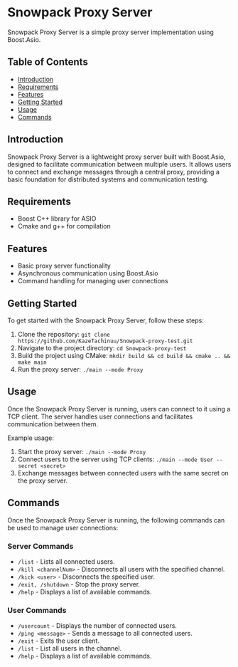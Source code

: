 # Snowpack Proxy Server

Snowpack Proxy Server is a simple proxy server implementation using Boost.Asio.

## Table of Contents
- [Introduction](#introduction)
- [Requirements](#requirements)
- [Features](#features)
- [Getting Started](#getting-started)
- [Usage](#usage)
- [Commands](#commands)


## Introduction

Snowpack Proxy Server is a lightweight proxy server built with Boost.Asio, designed to facilitate communication between multiple users. It allows users to connect and exchange messages through a central proxy, providing a basic foundation for distributed systems and communication testing.

## Requirements

- Boost C++ library for ASIO
- Cmake and g++ for compilation

## Features

- Basic proxy server functionality
- Asynchronous communication using Boost.Asio
- Command handling for managing user connections

## Getting Started

To get started with the Snowpack Proxy Server, follow these steps:

1. Clone the repository: `git clone https://github.com/KazeTachinuu/Snowpack-proxy-test.git`
2. Navigate to the project directory: `cd Snowpack-proxy-test`
3. Build the project using CMake: `mkdir build && cd build && cmake .. && make main`
4. Run the proxy server: `./main --mode Proxy`

## Usage

Once the Snowpack Proxy Server is running, users can connect to it using a TCP client. The server handles user connections and facilitates communication between them.

Example usage:

1. Start the proxy server: `./main --mode Proxy`
2. Connect users to the server using TCP clients: `./main --mode User --secret <secret>`
3. Exchange messages between connected users with the same secret on the proxy server.

## Commands

Once the Snowpack Proxy Server is running, the following commands can be used to manage user connections:

### Server Commands

- `/list` - Lists all connected users.
- `/kill <channelNum>` - Disconnects all users with the specified channel.
- `/kick <user>` - Disconnects the specified user.
- `/exit, /shutdown` - Stop the proxy server.
- `/help` - Displays a list of available commands.

### User Commands

- `/usercount` - Displays the number of connected users.
- `/ping <message>` - Sends a message to all connected users.
- `/exit` - Exits the user client.
- `/list` - List all users in the channel.
- `/help` - Displays a list of available commands.




